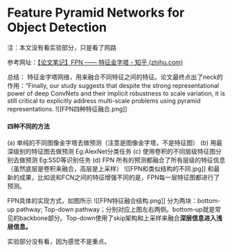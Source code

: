 # Feature Pyramid Networks for Object Detection
注：本文没有看实验部分，只是看了网路

参考网址：[【论文笔记】FPN —— 特征金字塔 - 知乎 (zhihu.com)](https://zhuanlan.zhihu.com/p/92005927)

总结：
特征金字塔网络，用来融合不同特征之间的特征。论文最终点出了neck的作用：“Finally, our study suggests that despite the strong representational power of deep ConvNets and their implicit robustness to scale variation, it is still critical to explicitly address multi-scale problems using pyramid representations.
![[FPN四种特征融合.png]]
#### 四种不同的方法
(a) 单纯的不同图像金字塔去做预测（注意是图像金字塔，不是特征图）
(b) 用最深级别的特征图去做预测 Eg:AlexNet分类任务
(c) 使用卷积的不同层级特征图分别去做预测 Eg:SSD等识别任务
(d) FPN 所有的预测都融合了所有层级的特征信息（虽然底层是卷积来融合，高层是上采样）
![[FPN和类似结构的不同.jpg]]
和最新的成果，比如说和FCN之间的特征增强不同的是，FPN每一层特征图都进行了预测。

FPN具体的实现方式，如图所示
![[FPN特征融合结构.png]]
分为两块：bottom-up pathway; Top-down pathway；分别对应上图左右两侧。bottom-up就是常见的backbone部分。Top-down使用了skip架构和上采样来融合**深层信息进入浅层信息。**

实验部分没有看，因为感觉不是重点。
































